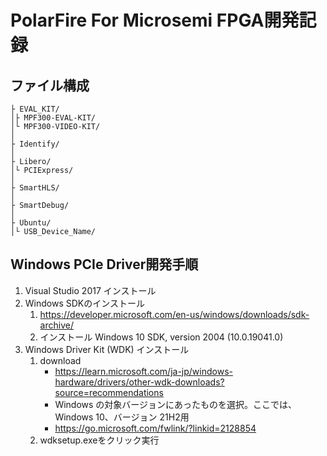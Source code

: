 # PolarFire For Microsemi FPGA開発記録

## ファイル構成
```
├ EVAL_KIT/ 
│├ MPF300-EVAL-KIT/
│└ MPF300-VIDEO-KIT/
│
├ Identify/
│
├ Libero/
│└ PCIExpress/
│
├ SmartHLS/
│
├ SmartDebug/
│
├ Ubuntu/
│└ USB_Device_Name/
```


## Windows PCIe Driver開発手順
1. Visual Studio 2017 インストール
2. Windows SDKのインストール
    1. https://developer.microsoft.com/en-us/windows/downloads/sdk-archive/
    2. インストール Windows 10 SDK, version 2004 (10.0.19041.0)
3. Windows Driver Kit (WDK) インストール
    1. download
        * https://learn.microsoft.com/ja-jp/windows-hardware/drivers/other-wdk-downloads?source=recommendations
        * Windows の対象バージョンにあったものを選択。ここでは、Windows 10、バージョン 21H2用 
        * https://go.microsoft.com/fwlink/?linkid=2128854
    2. wdksetup.exeをクリック実行
    
